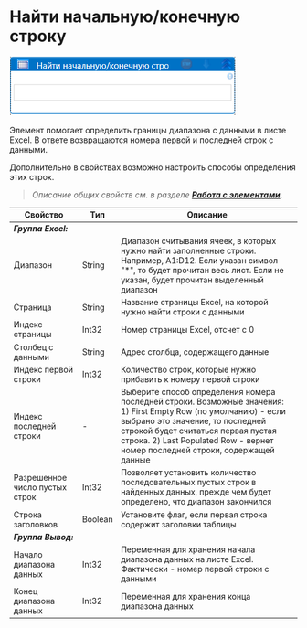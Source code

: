 # Найти начальную/конечную строку

![](<../../../.gitbook/assets/Найти начальную-конечную строку.png>)

Элемент помогает определить границы диапазона с данными в листе Excel. В ответе возвращаются номера первой и последней строк с данными. 

Дополнительно в свойствах возможно настроить способы определения этих строк.

> _Описание общих свойств см. в разделе_ [_**Работа с элементами**_](https://docs.primo-rpa.ru/primo-rpa/primo-studio/process/elements).

| Свойство                  | Тип     | Описание                                                                                                                                    
| ------------------------- | ------- | -------------------------------------------------------------------------------------------------------------------------------------------- 
| ***Группа Excel:***       | | 
| Диапазон                  | String  | Диапазон считывания ячеек, в которых нужно найти заполненные строки. Например, A1:D12. Если указан символ "\*", то будет прочитан весь лист. Если не указан, будет прочитан выделенный диапазон 
| Страница                  | String  | Название страницы Excel, на которой нужно найти строки с данными         
| Индекс страницы           | Int32   | Номер страницы Excel, отсчет с 0
| Столбец с данными         | String  | Адрес столбца, содержащего данные
| Индекс первой строки      | Int32   | Количество строк, которые нужно прибавить к номеру первой строки
| Индекс последней строки   | - | Выберите способ определения номера последней строки. Возможные значения: 1) First Empty Row (по умолчанию) - если выбрано это значение, то последней строкой будет считаться первая пустая строка. 2) Last Populated Row - вернет номер последней строки, содержащей данные 
| Разрешенное число пустых строк | Int32 | Позволяет установить количество последовательных пустых строк в найденных данных, прежде чем будет определено, что диапазон закончился
| Строка заголовков         | Boolean | Установите флаг, если первая строка содержит заголовки таблицы
| ***Группа Вывод:***       | |
| Начало диапазона данных   | Int32   | Переменная для хранения начала диапазона данных на листе Excel. Фактически - номер первой строки с данными                                              
| Конец диапазона данных    | Int32   | Переменная для хранения конца диапазона данных

